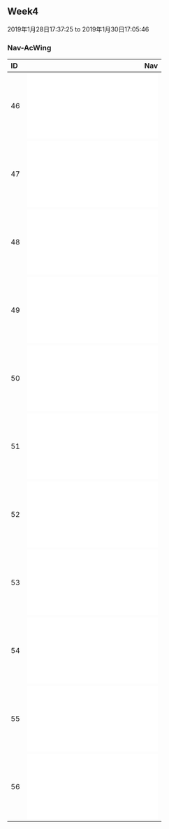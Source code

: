 ## Week4
2019年1月28日17:37:25 to 2019年1月30日17:05:46

### Nav-AcWing
| ID   |                                Nav                                           |
| :----| ----------------------------------------------------------------------------:|
| 46   | ![verifySequenceOfBST](1/verifySequenceOfBST.md)                             |
| 47   | ![findPath](2/findPath.md)                                                   |
| 48   | ![copyRandomList](3/copyRandomList.md)                                       |
| 49   | ![convert](4/convert.md)                                                     |
| 50   | ![serializeTree](5/serializeTree.md)                                         |
| 51   | ![permutation](6/permutation.md)                                             |
| 52   | ![moreThanHalfNum_Solution](7/moreThanHalfNum_Solution.md)                   |
| 53   | ![getLeastNumbers_Solution](8/getLeastNumbers_Solution.md)                   |
| 54   | ![getMedian](9/getMedian.md)                                                 |
| 55   | ![maxSubArray](10/maxSubArray.md)                                            |
| 56   | ![numberOf1Between1AndN_Solution](11/numberOf1Between1AndN_Solution.md)      |

